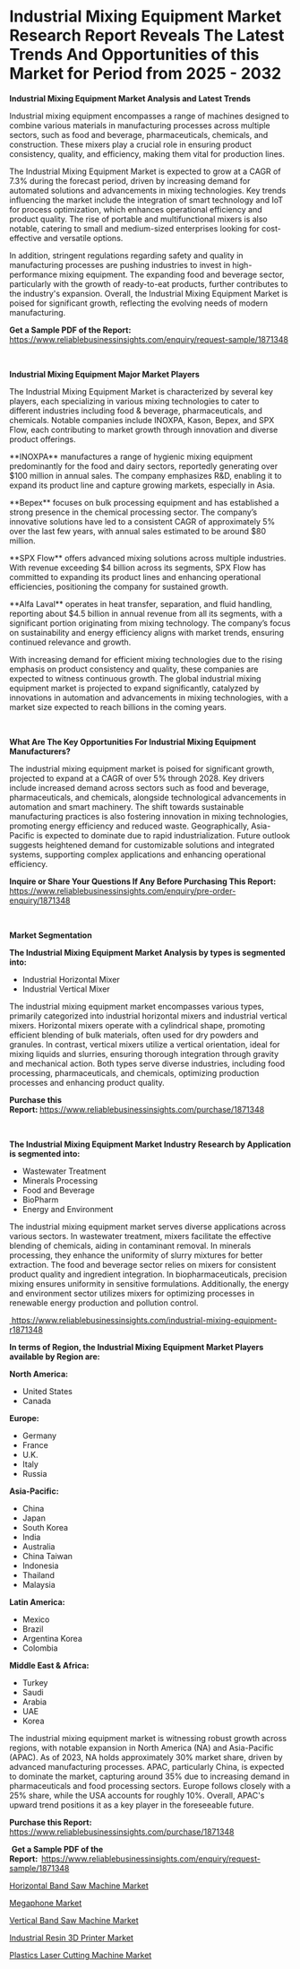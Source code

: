 <p><h1>Industrial Mixing Equipment Market Research Report Reveals The Latest Trends And Opportunities of this Market for Period from 2025 - 2032</h1></p><p><strong>Industrial Mixing Equipment Market Analysis and Latest Trends</strong></p>
<p><p>Industrial mixing equipment encompasses a range of machines designed to combine various materials in manufacturing processes across multiple sectors, such as food and beverage, pharmaceuticals, chemicals, and construction. These mixers play a crucial role in ensuring product consistency, quality, and efficiency, making them vital for production lines.</p><p>The Industrial Mixing Equipment Market is expected to grow at a CAGR of 7.3% during the forecast period, driven by increasing demand for automated solutions and advancements in mixing technologies. Key trends influencing the market include the integration of smart technology and IoT for process optimization, which enhances operational efficiency and product quality. The rise of portable and multifunctional mixers is also notable, catering to small and medium-sized enterprises looking for cost-effective and versatile options.</p><p>In addition, stringent regulations regarding safety and quality in manufacturing processes are pushing industries to invest in high-performance mixing equipment. The expanding food and beverage sector, particularly with the growth of ready-to-eat products, further contributes to the industry's expansion. Overall, the Industrial Mixing Equipment Market is poised for significant growth, reflecting the evolving needs of modern manufacturing.</p></p>
<p><strong>Get a Sample PDF of the Report:&nbsp;</strong> <a href="https://www.reliablebusinessinsights.com/enquiry/request-sample/1871348?utm_campaign=1117&utm_medium=2&utm_source=Github&utm_content=ia&utm_term=23022025&utm_id=industrial-mixing-equipment">https://www.reliablebusinessinsights.com/enquiry/request-sample/1871348</a></p>
<p>&nbsp;</p>
<p><strong>Industrial Mixing Equipment Major Market Players</strong></p>
<p><p>The Industrial Mixing Equipment Market is characterized by several key players, each specializing in various mixing technologies to cater to different industries including food & beverage, pharmaceuticals, and chemicals. Notable companies include INOXPA, Kason, Bepex, and SPX Flow, each contributing to market growth through innovation and diverse product offerings.</p><p>**INOXPA** manufactures a range of hygienic mixing equipment predominantly for the food and dairy sectors, reportedly generating over $100 million in annual sales. The company emphasizes R&D, enabling it to expand its product line and capture growing markets, especially in Asia.</p><p>**Bepex** focuses on bulk processing equipment and has established a strong presence in the chemical processing sector. The company’s innovative solutions have led to a consistent CAGR of approximately 5% over the last few years, with annual sales estimated to be around $80 million.</p><p>**SPX Flow** offers advanced mixing solutions across multiple industries. With revenue exceeding $4 billion across its segments, SPX Flow has committed to expanding its product lines and enhancing operational efficiencies, positioning the company for sustained growth.</p><p>**Alfa Laval** operates in heat transfer, separation, and fluid handling, reporting about $4.5 billion in annual revenue from all its segments, with a significant portion originating from mixing technology. The company’s focus on sustainability and energy efficiency aligns with market trends, ensuring continued relevance and growth.</p><p>With increasing demand for efficient mixing technologies due to the rising emphasis on product consistency and quality, these companies are expected to witness continuous growth. The global industrial mixing equipment market is projected to expand significantly, catalyzed by innovations in automation and advancements in mixing technologies, with a market size expected to reach billions in the coming years.</p></p>
<p>&nbsp;</p>
<p><strong>What Are The Key Opportunities For Industrial Mixing Equipment Manufacturers?</strong></p>
<p><p>The industrial mixing equipment market is poised for significant growth, projected to expand at a CAGR of over 5% through 2028. Key drivers include increased demand across sectors such as food and beverage, pharmaceuticals, and chemicals, alongside technological advancements in automation and smart machinery. The shift towards sustainable manufacturing practices is also fostering innovation in mixing technologies, promoting energy efficiency and reduced waste. Geographically, Asia-Pacific is expected to dominate due to rapid industrialization. Future outlook suggests heightened demand for customizable solutions and integrated systems, supporting complex applications and enhancing operational efficiency.</p></p>
<p><strong>Inquire or Share Your Questions If Any Before Purchasing This Report:</strong> <a href="https://www.reliablebusinessinsights.com/enquiry/pre-order-enquiry/1871348?utm_campaign=1117&utm_medium=2&utm_source=Github&utm_content=ia&utm_term=23022025&utm_id=industrial-mixing-equipment">https://www.reliablebusinessinsights.com/enquiry/pre-order-enquiry/1871348</a></p>
<p>&nbsp;</p>
<p><strong>Market Segmentation</strong></p>
<p><strong>The Industrial Mixing Equipment Market Analysis by types is segmented into:</strong></p>
<p><ul><li>Industrial Horizontal Mixer</li><li>Industrial Vertical Mixer</li></ul></p>
<p><p>The industrial mixing equipment market encompasses various types, primarily categorized into industrial horizontal mixers and industrial vertical mixers. Horizontal mixers operate with a cylindrical shape, promoting efficient blending of bulk materials, often used for dry powders and granules. In contrast, vertical mixers utilize a vertical orientation, ideal for mixing liquids and slurries, ensuring thorough integration through gravity and mechanical action. Both types serve diverse industries, including food processing, pharmaceuticals, and chemicals, optimizing production processes and enhancing product quality.</p></p>
<p><strong>Purchase this Report:&nbsp;</strong><a href="https://www.reliablebusinessinsights.com/purchase/1871348?utm_campaign=1117&utm_medium=2&utm_source=Github&utm_content=ia&utm_term=23022025&utm_id=industrial-mixing-equipment">https://www.reliablebusinessinsights.com/purchase/1871348</a></p>
<p>&nbsp;</p>
<p><strong>The Industrial Mixing Equipment Market Industry Research by Application is segmented into:</strong></p>
<p><ul><li>Wastewater Treatment</li><li>Minerals Processing</li><li>Food and Beverage</li><li>BioPharm</li><li>Energy and Environment</li></ul></p>
<p><p>The industrial mixing equipment market serves diverse applications across various sectors. In wastewater treatment, mixers facilitate the effective blending of chemicals, aiding in contaminant removal. In minerals processing, they enhance the uniformity of slurry mixtures for better extraction. The food and beverage sector relies on mixers for consistent product quality and ingredient integration. In biopharmaceuticals, precision mixing ensures uniformity in sensitive formulations. Additionally, the energy and environment sector utilizes mixers for optimizing processes in renewable energy production and pollution control.</p></p>
<p><a href="https://www.reliablebusinessinsights.com/industrial-mixing-equipment-r1871348?utm_campaign=1117&utm_medium=2&utm_source=Github&utm_content=ia&utm_term=23022025&utm_id=industrial-mixing-equipment">&nbsp;https://www.reliablebusinessinsights.com/industrial-mixing-equipment-r1871348</a></p>
<p><strong>In terms of Region, the Industrial Mixing Equipment Market Players available by Region are:</strong></p>
<p>
    <p> <strong> North America: </strong>
        <ul>
            <li>United States</li>
            <li>Canada</li>
        </ul>
        </p> 
    <p> <strong> Europe: </strong>
        <ul>
            <li>Germany</li>
            <li>France</li>
            <li>U.K.</li>
            <li>Italy</li>
            <li>Russia</li>
        </ul>
        </p> 
    <p> <strong> Asia-Pacific: </strong>
        <ul>
            <li>China</li>
            <li>Japan</li>
            <li>South Korea</li>
            <li>India</li>
            <li>Australia</li>
            <li>China Taiwan</li>
            <li>Indonesia</li>
            <li>Thailand</li>
            <li>Malaysia</li>
        </ul>
        </p> 
    <p> <strong> Latin America: </strong>
        <ul>
            <li>Mexico</li>
            <li>Brazil</li>
            <li>Argentina Korea</li>
            <li>Colombia</li>
        </ul>
        </p> 
    <p> <strong> Middle East & Africa: </strong>
        <ul>
            <li>Turkey</li>
            <li>Saudi</li>
            <li>Arabia</li>
            <li>UAE</li>
            <li>Korea</li>
        </ul>
    </p>
    </p>
<p><p>The industrial mixing equipment market is witnessing robust growth across regions, with notable expansion in North America (NA) and Asia-Pacific (APAC). As of 2023, NA holds approximately 30% market share, driven by advanced manufacturing processes. APAC, particularly China, is expected to dominate the market, capturing around 35% due to increasing demand in pharmaceuticals and food processing sectors. Europe follows closely with a 25% share, while the USA accounts for roughly 10%. Overall, APAC's upward trend positions it as a key player in the foreseeable future.</p></p>
<p><strong>Purchase this Report: </strong><a href="https://www.reliablebusinessinsights.com/purchase/1871348?utm_campaign=1117&utm_medium=2&utm_source=Github&utm_content=ia&utm_term=23022025&utm_id=industrial-mixing-equipment">https://www.reliablebusinessinsights.com/purchase/1871348</a></p>
<p>&nbsp;<strong>Get a Sample PDF of the Report:&nbsp;&nbsp;</strong><a href="https://www.reliablebusinessinsights.com/enquiry/request-sample/1871348?utm_campaign=1117&utm_medium=2&utm_source=Github&utm_content=ia&utm_term=23022025&utm_id=industrial-mixing-equipment">https://www.reliablebusinessinsights.com/enquiry/request-sample/1871348</a></p>
<p><strong></strong></p>
<p><p><a href="https://github.com/emaaneaddytu/Market-Research-Report-List-1/blob/main/horizontal-band-saw-machine-market.md?utm_campaign=1117&utm_medium=2&utm_source=Github&utm_content=ia&utm_term=23022025&utm_id=industrial-mixing-equipment">Horizontal Band Saw Machine Market</a></p><p><a href="https://github.com/batergrealy/Market-Research-Report-List-1/blob/main/megaphone-market.md?utm_campaign=1117&utm_medium=2&utm_source=Github&utm_content=ia&utm_term=23022025&utm_id=industrial-mixing-equipment">Megaphone Market</a></p><p><a href="https://github.com/bosawhaddye2/Market-Research-Report-List-1/blob/main/vertical-band-saw-machine-market.md?utm_campaign=1117&utm_medium=2&utm_source=Github&utm_content=ia&utm_term=23022025&utm_id=industrial-mixing-equipment">Vertical Band Saw Machine Market</a></p><p><a href="https://github.com/dibesnayee/Market-Research-Report-List-1/blob/main/industrial-resin-3d-printer-market.md?utm_campaign=1117&utm_medium=2&utm_source=Github&utm_content=ia&utm_term=23022025&utm_id=industrial-mixing-equipment">Industrial Resin 3D Printer Market</a></p><p><a href="https://github.com/rotencohen7j/Market-Research-Report-List-1/blob/main/plastics-laser-cutting-machine-market.md?utm_campaign=1117&utm_medium=2&utm_source=Github&utm_content=ia&utm_term=23022025&utm_id=industrial-mixing-equipment">Plastics Laser Cutting Machine Market</a></p></p>